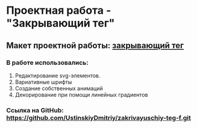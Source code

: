 # Проектная работа - "Закрывающий тег"
## Макет проектной работы: [закрывающий тег](https://www.figma.com/file/JQhPLs2COLIeZtAtlsBS34/%238-%3C%2Fзакрывающий-тег%3E?type=design&node-id=801-609&mode=design&t=ydpDsJBqO5WgoiDX-0)
### В работе использовались:
1. Редактирование svg-элементов.
2. Вариативные шрифты
3. Создание собственных анимаций
4. Декорирование при помощи линейных градиентов

### Ссылка на GitHub: https://github.com/UstinskiyDmitriy/zakrivayuschiy-teg-f.git
